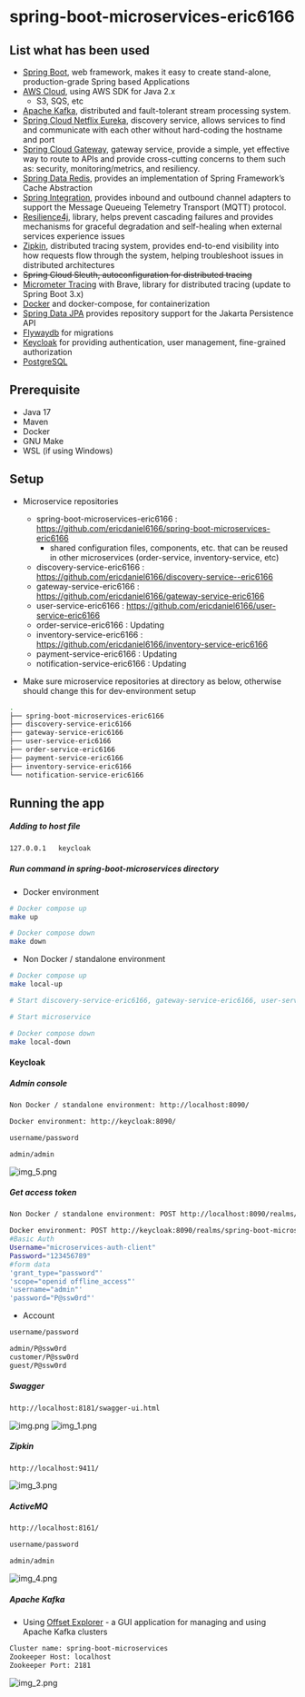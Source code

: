 # spring-boot-microservices-eric6166

## List what has been used

- [Spring Boot](https://spring.io/projects/spring-boot), web framework, makes it easy to create stand-alone,
  production-grade Spring based Applications
- [AWS Cloud](https://aws.amazon.com/), using AWS SDK for Java 2.x
  - S3, SQS, etc
- [Apache Kafka](https://kafka.apache.org/), distributed and fault-tolerant stream processing system.
- [Spring Cloud Netflix Eureka](https://spring.io/projects/spring-cloud-netflix), discovery service,
  allows services to find and communicate with each other without hard-coding the hostname and port
- [Spring Cloud Gateway](https://spring.io/projects/spring-cloud-gateway), gateway service, provide a simple, yet effective
  way to route to APIs and provide cross-cutting concerns to them such as: security, monitoring/metrics, and resiliency.
- [Spring Data Redis](https://docs.spring.io/spring-data/redis/reference/redis/redis-cache.html), provides an implementation of Spring Framework’s Cache Abstraction
- [Spring Integration](https://docs.spring.io/spring-integration/reference/mqtt.html), provides inbound and outbound channel adapters to support the Message Queueing Telemetry Transport (MQTT) protocol.
- [Resilience4j](https://github.com/resilience4j/resilience4j), library, helps prevent cascading failures
  and provides mechanisms for graceful degradation and self-healing when external services experience issues
- [Zipkin](https://zipkin.io/), distributed tracing system, provides end-to-end visibility into how requests flow through the system,
  helping troubleshoot issues in distributed architectures
- ~~Spring Cloud Sleuth, autoconfiguration for distributed tracing~~
- [Micrometer Tracing](https://micrometer.io/docs/tracing) with Brave, library for distributed tracing (update to Spring Boot 3.x)
- [Docker](https://www.docker.com/) and docker-compose, for containerization
- [Spring Data JPA](https://spring.io/projects/spring-data-jpa) provides repository support for the Jakarta Persistence API
- [Flywaydb](https://flywaydb.org/) for migrations
- [Keycloak](https://www.keycloak.org/) for providing authentication, user management, fine-grained authorization
- [PostgreSQL](https://www.postgresql.org/)

## Prerequisite

- Java 17
- Maven
- Docker
- GNU Make
- WSL (if using Windows)

## Setup

- Microservice repositories
    - spring-boot-microservices-eric6166 : https://github.com/ericdaniel6166/spring-boot-microservices-eric6166
        - shared configuration files, components, etc. that can be reused in other microservices (order-service,
          inventory-service, etc)
    - discovery-service-eric6166 : https://github.com/ericdaniel6166/discovery-service--eric6166
    - gateway-service-eric6166 : https://github.com/ericdaniel6166/gateway-service-eric6166
    - user-service-eric6166 : https://github.com/ericdaniel6166/user-service-eric6166
    - order-service-eric6166 : Updating
    - inventory-service-eric6166 : https://github.com/ericdaniel6166/inventory-service-eric6166
    - payment-service-eric6166 : Updating
    - notification-service-eric6166 : Updating

- Make sure microservice repositories at directory as below, otherwise should change this for dev-environment setup

```bash
.
├── spring-boot-microservices-eric6166
├── discovery-service-eric6166
├── gateway-service-eric6166
├── user-service-eric6166
├── order-service-eric6166
├── payment-service-eric6166
├── inventory-service-eric6166
└── notification-service-eric6166
```

## Running the app
##### Adding to host file
```bash
127.0.0.1   keycloak
```
##### Run command in spring-boot-microservices directory

- Docker environment

```bash
# Docker compose up
make up

# Docker compose down
make down
```

- Non Docker / standalone environment

```bash
# Docker compose up
make local-up

# Start discovery-service-eric6166, gateway-service-eric6166, user-service-eric6166

# Start microservice   

# Docker compose down
make local-down
```

#### Keycloak

##### Admin console
```bash
Non Docker / standalone environment: http://localhost:8090/

Docker environment: http://keycloak:8090/

username/password

admin/admin
```
![img_5.png](img_5.png)
##### Get access token
```bash
Non Docker / standalone environment: POST http://localhost:8090/realms/spring-boot-microservices-realm/protocol/openid-connect/token

Docker environment: POST http://keycloak:8090/realms/spring-boot-microservices-realm/protocol/openid-connect/token
#Basic Auth
Username="microservices-auth-client"
Password="123456789"
#form data
'grant_type="password"'
'scope="openid offline_access"'
'username="admin"'
'password="P@ssw0rd"'
```
- Account
```bash
username/password

admin/P@ssw0rd
customer/P@ssw0rd
guest/P@ssw0rd
```
##### Swagger
```bash
http://localhost:8181/swagger-ui.html
```
![img.png](img.png)
![img_1.png](img_1.png)
##### Zipkin
```bash
http://localhost:9411/
```
![img_3.png](img_3.png)
##### ActiveMQ
```bash
http://localhost:8161/

username/password

admin/admin
```
![img_4.png](img_4.png)
##### Apache Kafka
- Using [Offset Explorer](https://www.kafkatool.com) - a GUI application for managing and using Apache Kafka clusters
```bash
Cluster name: spring-boot-microservices
Zookeeper Host: localhost
Zookeeper Port: 2181
```
![img_2.png](img_2.png)

